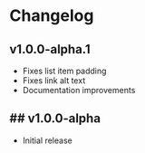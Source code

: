 # Changelog

## v1.0.0-alpha.1
- Fixes list item padding
- Fixes link alt text
- Documentation improvements

## ## v1.0.0-alpha
- Initial release


